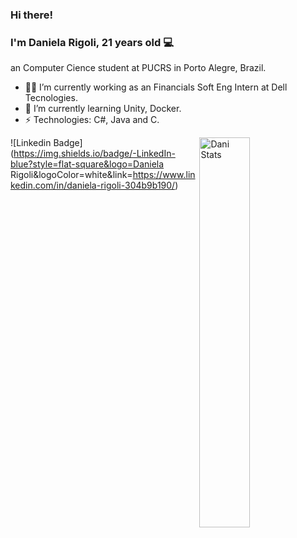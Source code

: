 ### Hi there! 
### I'm Daniela Rigoli, 21 years old 💻

an Computer Cience student at PUCRS in Porto Alegre, Brazil.

- 👩‍💻 I’m currently working as an Financials Soft Eng Intern at Dell Tecnologies.
- 📖 I’m currently learning Unity, Docker.
- ⚡ Technologies:  C#, Java and C.

[<img align="right" src="https://github-readme-stats.vercel.app/api?username=deltarig&show_icons=true&theme=buefy" alt="Dani Stats" width="40%" /> ](https://github.com/DeltaRig)


![Linkedin Badge](https://img.shields.io/badge/-LinkedIn-blue?style=flat-square&logo=Daniela Rigoli&logoColor=white&link=https://www.linkedin.com/in/daniela-rigoli-304b9b190/)


<!--
**DeltaRig/DeltaRig** is a ✨ _special_ ✨ repository because its `README.md` (this file) appears on your GitHub profile.

Here are some ideas to get you started:

- 🔭 I’m currently working on ...
- 🌱 I’m currently learning ...
- 👯 I’m looking to collaborate on ...
- 🤔 I’m looking for help with ...
- 💬 Ask me about ...
- 📫 How to reach me: ...
- 😄 Pronouns: ...
- ⚡ Fun fact: ...
-->
